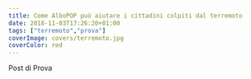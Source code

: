 ```yaml
---
title: Come AlboPOP può aiutare i cittadini colpiti dal terremoto
date: 2018-11-03T17:26:20+01:00
tags: ["terremoto","prova"]
coverImage: covers/terremoto.jpg
coverColor: red
---
```


Post di Prova